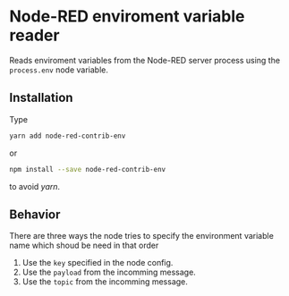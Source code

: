 # Node-RED enviroment variable reader

Reads enviroment variables from the Node-RED server process using the `process.env` node variable.

## Installation

Type 

```sh
yarn add node-red-contrib-env
```

or

```sh
npm install --save node-red-contrib-env
```

to avoid *yarn*.

## Behavior

There are three ways the node tries to specify the environment variable name which shoud be need in that order

1. Use the `key` specified in the node config.
1. Use the `payload` from the incomming message.
1. Use the `topic` from the incomming message.

